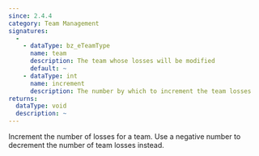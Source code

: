```yaml
---
since: 2.4.4
category: Team Management
signatures:
  -
    - dataType: bz_eTeamType
      name: team
      description: The team whose losses will be modified
      default: ~
    - dataType: int
      name: increment
      description: The number by which to increment the team losses
returns:
  dataType: void
  description: ~
---
```


Increment the number of losses for a team. Use a negative number to decrement the number of team losses instead.
